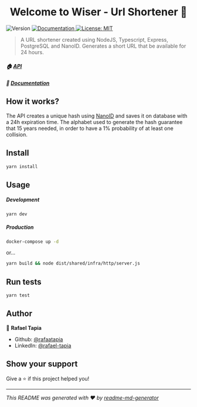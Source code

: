 <h1 align="center">Welcome to Wiser - Url Shortener 👋</h1>
<p>
  <img alt="Version" src="https://img.shields.io/badge/version-1.0.0-blue.svg?cacheSeconds=2592000" />
  <a href="https://app.swaggerhub.com/apis-docs/rafaatapia/URL-Shortener/1.0.0-oas3" target="_blank">
    <img alt="Documentation" src="https://img.shields.io/badge/documentation-yes-brightgreen.svg" />
  </a>
  <a href="#" target="_blank">
    <img alt="License: MIT" src="https://img.shields.io/badge/License-MIT-yellow.svg" />
  </a>
</p>

> A URL shortener created using NodeJS, Typescript, Express, PostgreSQL and NanoID. Generates a short URL that be available for 24 hours.


##### 🏠 [API](https://short.tapia.com.br)
##### 📖 [Documentation](https://app.swaggerhub.com/apis-docs/rafaatapia/URL-Shortener/1.0.0-oas3)

## How it works?
The API creates a unique hash using [NanoID](https://github.com/ai/nanoid) and saves it on database with a 24h expiration time. The alphabet used to generate the hash guarantee that 15 years needed, in order to have a 1% probability of at least one collision.

## Install

```sh
yarn install
```

## Usage

##### Development
```sh
yarn dev
```

##### Production
```sh
docker-compose up -d
```

or...

```sh
yarn build && node dist/shared/infra/http/server.js
```

## Run tests

```sh
yarn test
```

## Author

👤 **Rafael Tapia**

* Github: [@rafaatapia](https://github.com/rafaatapia)
* LinkedIn: [@rafael-tapia](https:\/\/www.linkedin.com\/in\/rafael-tapia\/)

## Show your support

Give a ⭐️ if this project helped you!

***
_This README was generated with ❤️ by [readme-md-generator](https://github.com/kefranabg/readme-md-generator)_
